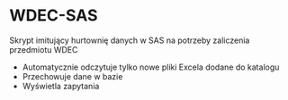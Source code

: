 # WDEC-SAS
Skrypt imitujący hurtownię danych w SAS na potrzeby zaliczenia przedmiotu WDEC

- Automatycznie odczytuje tylko nowe pliki Excela dodane do katalogu
- Przechowuje dane w bazie
- Wyświetla zapytania
